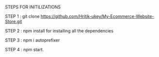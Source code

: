 STEPS FOR INITILIZATIONS

STEP 1 : git clone https://github.com/Hritik-ukey/My-Ecommerce-Website-Store.git  
  
  
    
       
STEP 2 : npm install for installing all the dependencies        
          
                
 
   
STEP 3 : npm i autoprefixer         
      


STEP 4 : npm start. 
 
 
 
